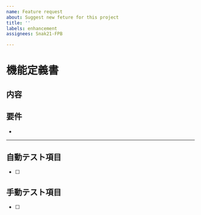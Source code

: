 ```yaml
---
name: Feature request
about: Suggest new feture for this project
title: ''
labels: enhancement
assignees: Snak21-FPB

---
```


# 機能定義書
## 内容

## 要件
- 

-----
## 自動テスト項目
- [ ] 

## 手動テスト項目
- [ ]
